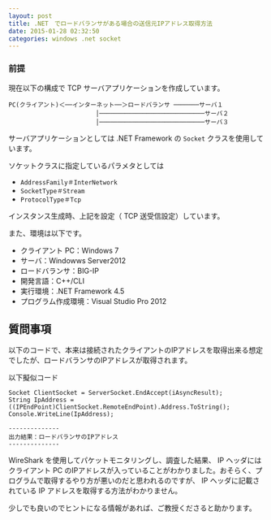 ```yaml
---
layout: post
title: .NET　でロードバランサがある場合の送信元IPアドレス取得方法
date: 2015-01-28 02:32:50
categories: windows .net socket
---
```

<h3>前提</h3>

<p>現在以下の構成で TCP サーバアプリケーションを作成しています。</p>

<pre><code>PC(クライアント)＜──インターネット──＞ロードバランサ ───────サーバ１
                        │─────────────────────────────サーバ２
                        │─────────────────────────────サーバ３
</code></pre>

<p>サーバアプリケーションとしては .NET Framework の <code>Socket</code> クラスを使用しています。</p>

<p>ソケットクラスに指定しているパラメタとしては</p>

<ul>
<li><code>AddressFamily＃InterNetwork</code></li>
<li><code>SocketType＃Stream</code></li>
<li><code>ProtocolType＃Tcp</code></li>
</ul>

<p>インスタンス生成時、上記を設定（ TCP 送受信設定）しています。</p>

<p>また、環境は以下です。</p>

<ul>
<li>クライアント PC：Windows 7</li>
<li>サーバ：Windowws Server2012</li>
<li>ロードバランサ：BIG-IP</li>
<li>開発言語：C++/CLI</li>
<li>実行環境：.NET Framework 4.5</li>
<li>プログラム作成環境：Visual Studio Pro 2012</li>
</ul>

<h2>質問事項</h2>

<p>以下のコードで、本来は接続されたクライアントのIPアドレスを取得出来る想定でしたが、ロードバランサのIPアドレスが取得されます。</p>

<p>以下擬似コード</p>

<pre><code>Socket ClientSocket = ServerSocket.EndAccept(iAsyncResult);
String IpAddress = ((IPEndPoint)ClientSocket.RemoteEndPoint).Address.ToString();
Console.WriteLine(IpAddress);

--------------
出力結果：ロードバランサのIPアドレス
--------------
</code></pre>

<p>WireShark を使用してパケットモニタリングし、調査した結果、 IP ヘッダにはクライアント PC のIPアドレスが入っていることがわかりました。おそらく、プログラムで取得するやり方が悪いのだと思われるのですが、 IP ヘッダに記載されている IP アドレスを取得する方法がわかりません。</p>

<p>少しでも良いのでヒントになる情報があれば、ご教授くださると助かります。</p>
